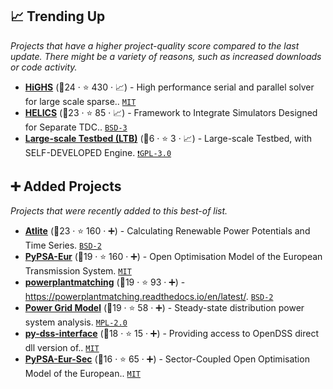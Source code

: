 ## 📈 Trending Up

_Projects that have a higher project-quality score compared to the last update. There might be a variety of reasons, such as increased downloads or code activity._

- <b><a href="https://highs.dev/">HiGHS</a></b> (🥇24 ·  ⭐ 430 · 📈) - High performance serial and parallel solver for large scale sparse.. <code><a href="http://bit.ly/34MBwT8">MIT</a></code> <code><img src="https://www.python.org/static/favicon.ico" style="display:inline;" width="13" height="13"></code>
- <b><a href="https://helics.org/tools/">HELICS</a></b> (🥉23 ·  ⭐ 85 · 📈) - Framework to Integrate Simulators Designed for Separate TDC.. <code><a href="http://bit.ly/3aKzpTv">BSD-3</a></code> <code><img src="https://www.python.org/static/favicon.ico" style="display:inline;" width="13" height="13"></code> <code><img src="https://github.com/JuliaLang/julia-logo-graphics/blob/master/images/julia.ico" style="display:inline;" width="13" height="13"></code>
- <b><a href="https://github.com/CURENT/ltb2">Large-scale Testbed (LTB)</a></b> (🥇6 ·  ⭐ 3 · 📈) - Large-scale Testbed, with SELF-DEVELOPED Engine. <code><a href="http://bit.ly/2M0xdwT">❗️GPL-3.0</a></code> <code><img src="https://www.python.org/static/favicon.ico" style="display:inline;" width="13" height="13"></code> <code><img src="https://github.com/CURENT/ltb2/blob/main/images/icon/LTB.ico" style="display:inline;" width="13" height="13"></code> <code><img src="https://github.com/CURENT/ltb2/blob/main/images/icon/CURENT_Logo_Transparent.ico" style="display:inline;" width="13" height="13"></code>

## ➕ Added Projects

_Projects that were recently added to this best-of list._

- <b><a href="https://pypsa.org">Atlite</a></b> (🥇23 ·  ⭐ 160 · ➕) - Calculating Renewable Power Potentials and Time Series. <code><a href="http://bit.ly/3rqEWVr">BSD-2</a></code> <code><img src="https://www.python.org/static/favicon.ico" style="display:inline;" width="13" height="13"></code>
- <b><a href="https://pypsa.org">PyPSA-Eur</a></b> (🥉19 ·  ⭐ 160 · ➕) - Open Optimisation Model of the European Transmission System. <code><a href="http://bit.ly/34MBwT8">MIT</a></code> <code><img src="https://www.python.org/static/favicon.ico" style="display:inline;" width="13" height="13"></code>
- <b><a href="https://pypsa.org">powerplantmatching</a></b> (🥉19 ·  ⭐ 93 · ➕) - https://powerplantmatching.readthedocs.io/en/latest/. <code><a href="http://bit.ly/3rqEWVr">BSD-2</a></code> <code><img src="https://www.python.org/static/favicon.ico" style="display:inline;" width="13" height="13"></code>
- <b><a href="https://github.com/alliander-opensource/power-grid-model">Power Grid Model</a></b> (🥉19 ·  ⭐ 58 · ➕) - Steady-state distribution power system analysis. <code><a href="http://bit.ly/3postzC">MPL-2.0</a></code> <code><img src="https://www.python.org/static/favicon.ico" style="display:inline;" width="13" height="13"></code>
- <b><a href="https://github.com/PauloRadatz/py_dss_interface">py-dss-interface</a></b> (🥉18 ·  ⭐ 15 · ➕) - Providing access to OpenDSS direct dll version of.. <code><a href="http://bit.ly/34MBwT8">MIT</a></code> <code><img src="https://www.python.org/static/favicon.ico" style="display:inline;" width="13" height="13"></code>
- <b><a href="https://pypsa.org">PyPSA-Eur-Sec</a></b> (🥉16 ·  ⭐ 65 · ➕) - Sector-Coupled Open Optimisation Model of the European.. <code><a href="http://bit.ly/34MBwT8">MIT</a></code> <code><img src="https://www.python.org/static/favicon.ico" style="display:inline;" width="13" height="13"></code>

